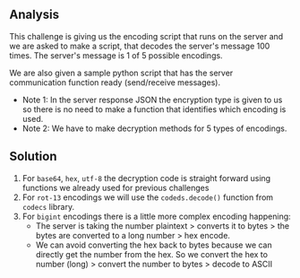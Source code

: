 ## Analysis
This challenge is giving us the encoding script that runs on the server and we are asked to make a script, that decodes the server's message 100 times. The server's message is 1 of 5 possible encodings.

We are also given a sample python script that has the server communication function ready (send/receive messages).

* Note 1: In the server response JSON the encryption type is given to us so there is no need to make a function that identifies which encoding is used.
* Note 2: We have to make decryption methods for 5 types of encodings.

## Solution

1. For `base64`, `hex`, `utf-8` the decryption code is straight forward using functions we already used for previous challenges
2. For `rot-13` encodings we will use the `codeds.decode()` function from `codecs` library.
3. For `bigint` encodings there is a little more complex encoding happening:
    * The server is taking the number plaintext > converts it to bytes > the bytes are converted to a long number > hex encode. 
    * We can avoid converting the hex back to bytes because we can directly get the number from the hex. So we convert the hex to number (long) > convert the number to bytes > decode to ASCII
